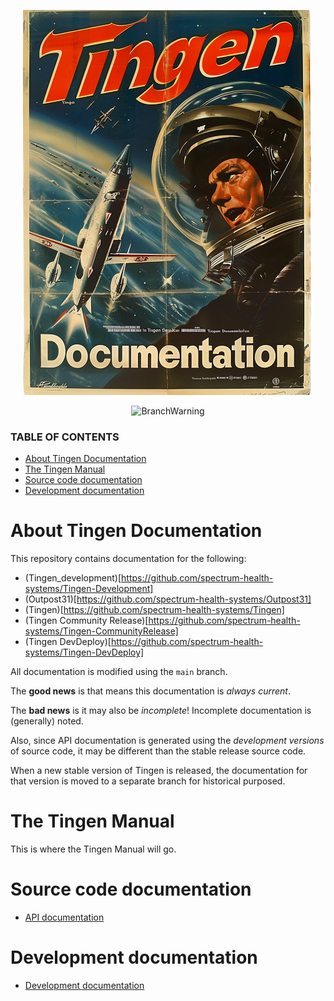 <!-- u240924_documentation -->
<!-- Work in progress -->

<div align="center">

  ![logo](./.github/Images/Logos/TingenDocumentation-464x616.png)

  ![BranchWarning](https://img.shields.io/badge/Release-24.8-teal?style=for-the-badge)

</div>

### TABLE OF CONTENTS
- [About Tingen Documentation](#about-tingen-documentation)
- [The Tingen Manual](#the-tingen-manual)
- [Source code documentation](#source-code-documentation)
- [Development documentation](#development-documentation)

# About Tingen Documentation

This repository contains documentation for the following:

* (Tingen_development)[https://github.com/spectrum-health-systems/Tingen-Development]
* (Outpost31)[https://github.com/spectrum-health-systems/Outpost31]
* (Tingen)[https://github.com/spectrum-health-systems/Tingen]
* (Tingen Community Release)[https://github.com/spectrum-health-systems/Tingen-CommunityRelease]
* (Tingen DevDeploy)[https://github.com/spectrum-health-systems/Tingen-DevDeploy]



All documentation is modified using the `main` branch.

The **good news** is that means this documentation is *always current*.

The **bad news** is it may also be *incomplete*! Incomplete documentation is (generally) noted.

Also, since API documentation is generated using the *development versions* of source code, it may be different than the stable release source code.

When a new stable version of Tingen is released, the documentation for that version is moved to a separate branch for historical purposed.

# The Tingen Manual

This is where the Tingen Manual will go.

# Source code documentation

- [API documentation](./docs/README.md)

# Development documentation

- [Development documentation](./Development/README.md)

